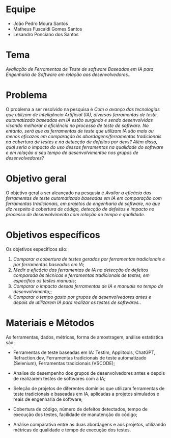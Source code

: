 # Equipe

* João Pedro Moura Santos
* Matheus Fuscaldi Gomes Santos
* Lesandro Ponciano dos Santos

# Tema
_Avaliação de Ferramentas de Teste de software Baseadas em IA para Engenharia de Software em relação aos desenvolvedores._.

# Problema
O problema a ser resolvido na pesquisa é _Com o avanço das tecnologias que utilizam de Inteligência Artificial (IA), diversas ferramentas de teste automatizado baseadas em IA estão surgindo e sendo desenvolvidas visando melhorar a eficiência no processo de teste de software. No entanto, será que as ferramentas de teste que utilizam IA são mais ou menos eficazes em comparação às abordagens/ferramentas tradicionais na cobertura de testes e na detecção de defeitos por devs? Além disso, qual seria o impacto do uso dessas ferramentas na qualidade do software e em relação a seu tempo de desenvolvimentoe nos grupos de desenvolvedores_?

# Objetivo geral
O objetivo geral a ser alcançado na pesqusia é _Avaliar a eficácia das ferramentas de teste automatizado baseadas em IA em comparação com ferramentas tradicionais, em projetos de engenharia de software, no que diz respeito à cobertura de código, detecção de defeitos e impacto no processo de desenvolvimento com relação ao tempo e qualidade_.

# Objetivos específicos
Os objetivos específicos são:
1. _Comparar a cobertura de testes gerados por ferramentas tradicionais e por ferramentas baseadas em IA_;
2. _Medir a eficácia das ferramentas de IA na detecção de defeitos comparada às técnicas e ferramentas tradicionais de testes, em específico os testes manuais_;
3. _Comparar o impacto dessas ferramentas de IA e manuais no tempo de desenvolvimento;_;
4. _Comparar o tempo gasto por grupos de desenvolvedores antes e depois de utilizarem IA para realizar os testes de softwares._.
   
# Materiais e Métodos
As ferramentas, dados, métricas, forma de amostragem, análise estatística são:

* Ferramentas de teste baseadas em IA: Testim, Applitools, ChatGPT, Refraction.dev, Ferramentas tradicionais de teste automatizado (Selenium), Ferramentas tradicionais (VSCODE);

* Analise do desempenho dos grupos de desenvolvedores antes e depois de realizarem testes de softwares com a IA;

* Seleção de projetos de diferentes domínios que utilizam ferramentas de teste tradicionais e baseadas em IA, aplicadas a projetos simulados e reais de engenharia de software;

* Cobertura de código, número de defeitos detectados, tempo de execução dos testes, facilidade de manutenção do código;
  
* Análise comparativa entre as duas abordagens e aos projetos, utilizando métricas de qualidade e tempo de execução dos testes.
